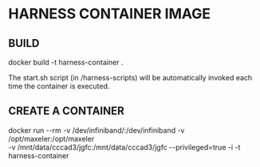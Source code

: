 HARNESS CONTAINER IMAGE
=======================

BUILD
-----
docker build -t harness-container .

The start.sh script (in /harness-scripts) will be automatically invoked each time
the container is executed. 

CREATE A CONTAINER
------------------

docker run --rm 
           -v /dev/infiniband/:/dev/infiniband 
           -v /opt/maxeler:/opt/maxeler           
           -v /mnt/data/cccad3/jgfc:/mnt/data/cccad3/jgfc 
           --privileged=true -i -t harness-container
           


